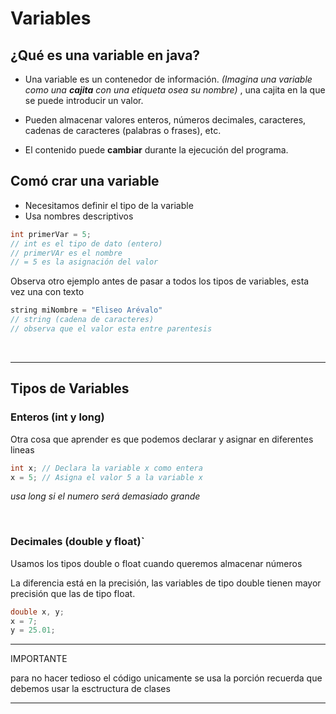 # Variables

## ¿Qué es una variable en java?

- Una variable es un contenedor de información. _(Imagina una variable como una **cajita**
  con una etiqueta osea su nombre)_ , una cajita en la que se puede introducir un valor.

- Pueden almacenar valores enteros, números decimales, caracteres,
  cadenas de caracteres (palabras o frases), etc.

- El contenido puede **cambiar** durante la ejecución del programa.

## Comó crar una variable

- Necesitamos definir el tipo de la variable
- Usa nombres descriptivos

```Java
int primerVar = 5;
// int es el tipo de dato (entero)
// primerVAr es el nombre
// = 5 es la asignación del valor
```

Observa otro ejemplo antes de pasar a todos los tipos de variables, esta vez una con texto

```Java
string miNombre = "Eliseo Arévalo"
// string (cadena de caracteres)
// observa que el valor esta entre parentesis
```

<br>

---

## Tipos de Variables

### Enteros **(int y long)**

Otra cosa que aprender es que podemos declarar y asignar en diferentes lineas

```java
int x; // Declara la variable x como entera
x = 5; // Asigna el valor 5 a la variable x
```

_usa long si el numero será demasiado grande_

<br>

### Decimales **(double y float)**`

Usamos los tipos double o float cuando queremos almacenar números

La diferencia está en la precisión, las variables de tipo
double tienen mayor precisión que las de tipo float.

```java
double x, y;
x = 7;
y = 25.01;
```

---

IMPORTANTE

para no hacer tedioso el código unicamente se usa la porción recuerda que debemos usar la esctructura de clases

---
